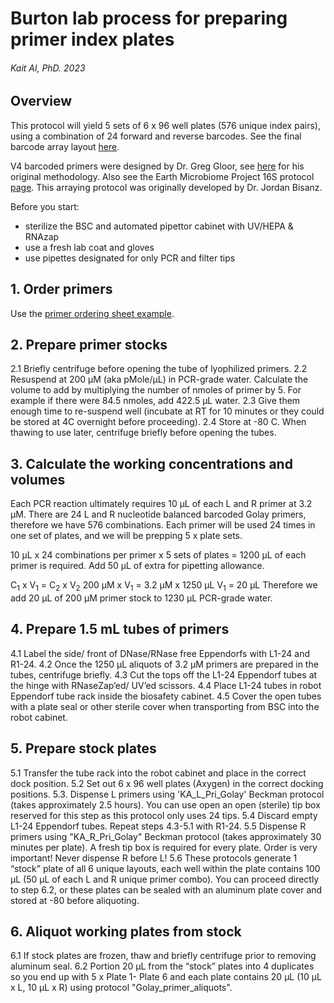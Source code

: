 # Burton lab process for preparing primer index plates
###### Kait Al, PhD. 2023


## Overview
This protocol will yield 5 sets of 6 x 96 well plates (576 unique index pairs), using a combination of 24 forward and reverse barcodes. See the final barcode array layout [here](../Amplicon_SOPs/V4_primers_GolayBarcodes_Plates.xlsx).

V4 barcoded primers were designed by Dr. Greg Gloor, see [here](https://github.com/ggloor/miseq_bin/Illumina_SOP.pdf) for his original methodology.
Also see the Earth Microbiome Project 16S protocol [page](https://earthmicrobiome.org/protocols-and-standards/16s/).
This arraying protocol was originally developed by Dr. Jordan Bisanz.

Before you start: 
- sterilize the BSC and automated pipettor cabinet with UV/HEPA & RNAzap
- use a fresh lab coat and gloves
- use pipettes designated for only PCR and filter tips


## 1. Order primers
Use the [primer ordering sheet example](../Amplicon_SOPs/Golay_indexed_primers_ordering_template.xlsx). 

## 2. Prepare primer stocks
2.1 Briefly centrifuge before opening the tube of lyophilized primers. 
2.2 Resuspend at 200 μM (aka pMole/μL) in PCR-grade water. Calculate the volume to add by multiplying the number of nmoles of primer by 5. For example if there were 84.5 nmoles, add 422.5 μL water.
2.3 Give them enough time to re-suspend well (incubate at RT for 10 minutes or they could be stored at 4C overnight before proceeding).
2.4 Store at -80 C. When thawing to use later, centrifuge briefly before opening the tubes.

## 3. Calculate the working concentrations and volumes
Each PCR reaction ultimately requires 10 μL of each L and R primer at 3.2 μM. There are 24 L and R nucleotide balanced barcoded Golay primers, therefore we have 576 combinations. Each primer will be used 24 times in one set of plates, and we will be prepping 5 x plate sets.

10 μL x 24 combinations per primer x 5 sets of plates = 1200 μL of each primer is required. Add 50 μL of extra for pipetting allowance. 

C<sub>1</sub> x V<sub>1</sub> = C<sub>2</sub> x V<sub>2</sub>
200 μM x V<sub>1</sub> = 3.2 μM x 1250 μL
V<sub>1</sub> = 20 μL
Therefore we add 20 μL of 200 μM primer stock to 1230 μL PCR-grade water.

## 4. Prepare 1.5 mL tubes of primers
4.1 Label the side/ front of DNase/RNase free Eppendorfs with L1-24 and R1-24.
4.2 Once the 1250 µL aliquots of 3.2 µM primers are prepared in the tubes, centrifuge briefly.
4.3 Cut the tops off the L1-24 Eppendorf tubes at the hinge with RNaseZap’ed/ UV’ed scissors.
4.4 Place L1-24 tubes in robot Eppendorf tube rack inside the biosafety cabinet.
4.5 Cover the open tubes with a plate seal or other sterile cover when transporting from BSC into the robot cabinet.

## 5. Prepare stock plates
5.1 Transfer the tube rack into the robot cabinet and place in the correct dock position.
5.2 Set out 6 x 96 well plates (Axygen) in the correct docking positions.
5.3. Dispense L primers using 'KA_L_Pri_Golay' Beckman protocol (takes approximately 2.5 hours). You can use open an open (sterile) tip box reserved for this step as this protocol only uses 24 tips.
5.4 Discard empty L1-24 Eppendorf tubes. Repeat steps 4.3-5.1 with R1-24.
5.5 Dispense R primers using "KA_R_Pri_Golay" Beckman protocol (takes approximately 30 minutes per plate). A fresh tip box is required for every plate. Order is very important! Never dispense R before L!
5.6 These protocols generate 1 “stock” plate of all 6 unique layouts, each well within the plate contains 100 µL (50 µL of each L and R unique primer combo). You can proceed directly to step 6.2, or these plates can be sealed with an aluminum plate cover and stored at -80 before aliquoting.

## 6. Aliquot working plates from stock
6.1 If stock plates are frozen, thaw and briefly centrifuge prior to removing aluminum seal.
6.2 Portion 20 µL from the “stock” plates into 4 duplicates so you end up with 5 x Plate 1- Plate 6 and each plate contains 20 µL (10 µL x  L, 10 µL x R) using protocol "Golay_primer_aliquots".






